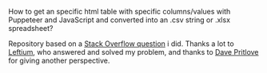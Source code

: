 How to get an specific html table with specific columns/values with Puppeteer and JavaScript and converted into an .csv string or .xlsx spreadsheet?

Repository based on a [Stack Overflow question](https://stackoverflow.com/questions/72550095/how-to-convert-specific-html-table-with-specific-columns-values-to-excel-using-j/72616993#72616993) i did.
Thanks a lot to [Leftium](https://stackoverflow.com/users/117030/leftium), who answered and solved my problem, and thanks to [Dave Pritlove](https://stackoverflow.com/users/2005666/dave-pritlove) for giving another perspective.
